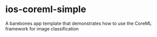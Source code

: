 # ios-coreml-simple
A barebones app template that demonstrates how to use the CoreML framework for image classification

